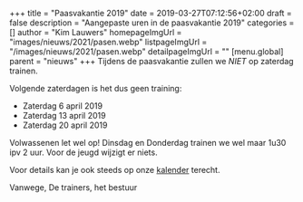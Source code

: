 +++
title = "Paasvakantie 2019"
date = 2019-03-27T07:12:56+02:00
draft = false
description = "Aangepaste uren in de paasvakantie 2019"
categories = []
author = "Kim Lauwers"
homepageImgUrl = "images/nieuws/2021/pasen.webp"
listpageImgUrl = "/images/nieuws/2021/pasen.webp"
detailpageImgUrl = ""
[menu.global]
    parent = "nieuws"
+++
Tijdens de paasvakantie zullen we *NIET* op zaterdag trainen.

Volgende zaterdagen is het dus geen training:

* Zaterdag 6 april 2019          
* Zaterdag 13 april 2019        
* Zaterdag 20 april 2019        


Volwassenen let wel op! Dinsdag en Donderdag trainen we wel maar 1u30 ipv 2 uur. Voor de jeugd wijzigt er niets.

Voor details kan je ook steeds op onze [kalender](https://www.invictokeerbergen.be/kalender) terecht.

Vanwege,
De trainers, het bestuur